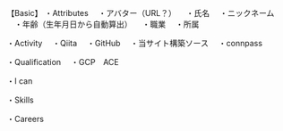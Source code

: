 
【Basic】
・Attributes
　・アバター（URL？）
　・氏名
　・ニックネーム
　・年齢（生年月日から自動算出）
　・職業
　・所属

・Activity
　・Qiita
　・GitHub
　・当サイト構築ソース
　・connpass

・Qualification
　・GCP　ACE

・I can

・Skills

・Careers

